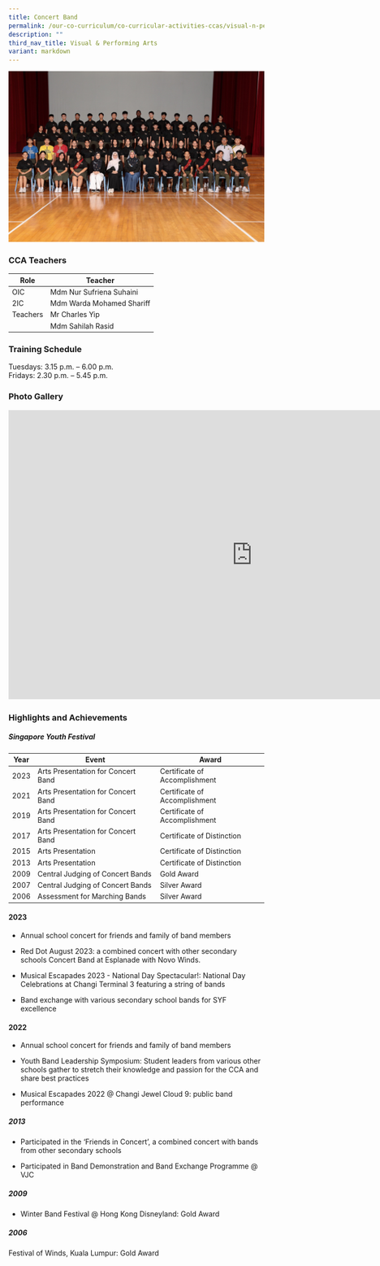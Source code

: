 ```yaml
---
title: Concert Band
permalink: /our-co-curriculum/co-curricular-activities-ccas/visual-n-performing-arts/concert-band/
description: ""
third_nav_title: Visual & Performing Arts
variant: markdown
---
```

![](/images/Concert_Band1.jpg)

### CCA Teachers

| Role | Teacher | 
| --------- | --------- | 
| OIC     |  Mdm Nur Sufriena Suhaini    | 
| 2IC     | Mdm Warda Mohamed Shariff     | 
| Teachers | Mr Charles Yip |
|                  |Mdm Sahilah Rasid



### Training Schedule

Tuesdays: 3.15 p.m. – 6.00 p.m. <br>
Fridays: 2.30 p.m. – 5.45 p.m. 




### Photo Gallery

<iframe allowfullscreen="true" height="569" width="960" frameborder="0" src="https://docs.google.com/presentation/d/e/2PACX-1vTz7SxQ_KMRkvNQeBsJ1PbFkEajEkugaaZnwAi3fqX_KQCmtTmzGgpUMxnTuoyG9rMYfjtznDLEToxe/embed?start=true&amp;loop=true&amp;delayms=3000"></iframe>

### Highlights and Achievements

##### Singapore Youth Festival 

| Year | Event | Award |
| --------- | --------- | --------- |
| 2023    | Arts Presentation for Concert Band      | Certificate of Accomplishment     |
| 2021    | Arts Presentation for Concert Band      | Certificate of Accomplishment     |
| 2019    | Arts Presentation for Concert Band      | Certificate of Accomplishment     |
| 2017    | Arts Presentation for Concert Band      | Certificate of Distinction     |
| 2015    | Arts Presentation      | Certificate of Distinction     |
| 2013    | Arts Presentation      | Certificate of Distinction     |
| 2009    | Central Judging of Concert Bands      | Gold Award     |
| 2007    | Central Judging of Concert Bands      | Silver Award
| 2006    | Assessment for Marching Bands      | Silver Award

#### 2023 

- Annual school concert for friends and family of band members 

- Red Dot August 2023: a combined concert with other secondary schools Concert Band at Esplanade with Novo Winds. 

- Musical Escapades 2023 - National Day Spectacular!: National Day Celebrations at Changi Terminal 3 featuring  a string of bands 
- Band exchange with various secondary school bands for SYF excellence

#### 2022

- Annual school concert for friends and family of band members

- Youth Band Leadership Symposium: Student leaders from various other schools gather to stretch their knowledge and passion for the CCA and share best practices

- Musical Escapades 2022 @ Changi Jewel Cloud 9: public band performance 

##### 2013

- Participated in the ‘Friends in Concert’, a combined concert with bands from other secondary schools

- Participated in Band Demonstration and Band Exchange Programme @ VJC

##### 2009 

- Winter Band Festival @ Hong Kong Disneyland: Gold Award

##### 2006
Festival of Winds, Kuala Lumpur: Gold Award